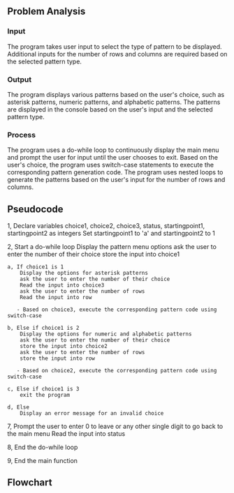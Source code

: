 ## Problem Analysis

### Input
The program takes user input to select the type of pattern to be displayed.
Additional inputs for the number of rows and columns are required based on the selected pattern type.

### Output
The program displays various patterns based on the user's choice, such as asterisk patterns, numeric patterns, and alphabetic patterns.
The patterns are displayed in the console based on the user's input and the selected pattern type.

### Process
The program uses a do-while loop to continuously display the main menu and prompt the user for input until the user chooses to exit.
Based on the user's choice, the program uses switch-case statements to execute the corresponding pattern generation code.
The program uses nested loops to generate the patterns based on the user's input for the number of rows and columns.

## Pseudocode

1, Declare variables choice1, choice2, choice3, status, startingpoint1, startingpoint2 as integers
Set startingpoint1 to 'a' and startingpoint2 to 1

2, Start a do-while loop
    Display the pattern menu options
    ask the user to enter the number of their choice
    store the input into choice1

    a, If choice1 is 1
        Display the options for asterisk patterns
        ask the user to enter the number of their choice
        Read the input into choice3
        ask the user to enter the number of rows
        Read the input into row

       - Based on choice3, execute the corresponding pattern code using switch-case
          
    b, Else if choice1 is 2
        Display the options for numeric and alphabetic patterns
        ask the user to enter the number of their choice
        store the input into choice2
        ask the user to enter the number of rows
        store the input into row

       - Based on choice2, execute the corresponding pattern code using switch-case
           
    c, Else if choice1 is 3
        exit the program

    d, Else
        Display an error message for an invalid choice
        
7,  Prompt the user to enter 0 to leave or any other single digit to go back to the main menu
    Read the input into status
    
8, End the do-while loop

9, End the main function

## Flowchart

